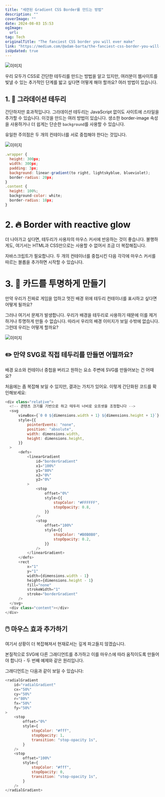 ```yaml
---
title: "세련된 Gradient CSS Border를 만드는 방법"
description: ""
coverImage: ""
date: 2024-08-03 15:53
ogImage: 
  url: 
tag: Tech
originalTitle: "The fanciest CSS border you will ever make"
link: "https://medium.com/@adam-barta/the-fanciest-css-border-you-will-ever-make-5ce8f6bb41c7"
isUpdated: true
---
```






![이미지](/assets/img/The-fanciest-CSS-border-you-will-ever-make_0.png)

우리 모두가 CSS로 간단한 테두리를 만드는 방법을 알고 있지만, 여러분이 웹사이트를 빛낼 수 있는 추가적인 단계를 밟고 싶다면 어떻게 해야 할까요? 여러 방법이 있습니다.

## 1. 🔖 그라데이션 테두리

간단하지만 효과적입니다. 그라데이션 테두리는 JavaScript 없이도 사이트에 스타일을 추가할 수 있습니다. 이것을 만드는 여러 방법이 있습니다. 생소한 border-image 속성을 사용하거나 더 쉽게는 단순한 `background`를 사용할 수 있습니다.

<div class="content-ad"></div>

유일한 주의점은 두 개의 컨테이너를 서로 중첩해야 한다는 것입니다.

![이미지](/assets/img/The-fanciest-CSS-border-you-will-ever-make_1.png)

```js
.wrapper {
  height: 300px;
  width: 300px;
  padding: 3px;
  background: linear-gradient(to right, lightskyblue, blueviolet);
  border-radius: 20px;
}
.content {
  height: 100%;
  background-color: white;
  border-radius: 18px;
}
```

<div class="content-ad"></div>

# 2. 🔥 Border with reactive glow

더 나아가고 싶다면, 테두리가 사용자의 마우스 커서에 반응하는 것이 좋습니다. 불행하게도, 여기서는 HTML과 CSS만으로는 사용할 수 없어서 조금 더 복잡해집니다.

자바스크립트가 필요합니다. 두 개의 컨테이너를 중첩시킨 다음 각각에 마우스 커서를 따르는 블롭을 추가하면 시작할 수 있습니다.

# 3. 🎉 카드를 투명하게 만들기

<div class="content-ad"></div>

만약 우리가 진짜로 게임을 업하고 멋진 배경 위에 테두리 컨테이너를 표시하고 싶다면 어떻게 될까요?

그러나 여기서 문제가 발생합니다. 우리가 배경을 테두리로 사용하기 때문에 이를 제거하거나 투명하게 만들 수 없습니다. 따라서 우리의 배경 이미지가 보일 수밖에 없습니다. 그런데 우리는 어떻게 할까요?

![이미지](/assets/img/The-fanciest-CSS-border-you-will-ever-make_2.png)

## ✏️ 만약 SVG로 직접 테두리를 만들면 어떨까요?

<div class="content-ad"></div>

배경 요소와 컨테이너 중첩을 버리고 원하는 요소 주변에 SVG를 만들어보는 건 어때요?

처음에는 좀 복잡해 보일 수 있지만, 결과는 가치가 있어요. 이렇게 간단화된 코드를 확인해보세요:

```js
<div class="relative">
  <!-- 콘텐츠 크기를 기반으로 하고 테두리 너비로 오프셋을 조정합니다 -->
  <svg
      viewBox={`0 0 ${dimensions.width + 1} ${dimensions.height + 1}`}
      style={{
          pointerEvents: "none",
          position: "absolute",
          width: dimensions.width,
          height: dimensions.height,
      }}
  >
      <defs>
          <linearGradient
              id="borderGradient"
              x1="100%"
              y1="80%"
              x2="0%"
              y2="0%"
          >
              <stop
                  offset="0%"
                  style={{
                      stopColor: "#FFFFFF",
                      stopOpacity: 0.8,
                  }}
              />
              <stop
                  offset="100%"
                  style={{
                      stopColor: "#B0B0B0",
                      stopOpacity: 0.2,
                  }}
              />
          </linearGradient>
      </defs>
      <rect
          x="1"
          y="1"
          width={dimensions.width - 1}
          height={dimensions.height - 1}
          fill="none"
          strokeWidth="1"
          stroke="borderGradient"
      />
  </svg>
  <div class="content"></div>
</div>
```

## 🖱️ 마우스 효과 추가하기

<div class="content-ad"></div>

여기서 상황이 더 복잡해져서 현재로서는 깊게 파고들지 않겠습니다.

본질적으로 SVG에 다른 그래디언트를 추가하고 이를 마우스에 따라 움직이도록 만들어야 합니다 - 두 번째 예제와 같은 원리입니다.

그래디언트는 다음과 같이 보일 수 있습니다:

```js
<radialGradient
    id="radialGradient"
    cx="50%"
    cy="50%"
    r="80%"
    fx="50%"
    fy="50%"
>
    <stop
        offset="0%"
        style={
            stopColor: "#fff",
            stopOpacity: 1,
            transition: "stop-opacity 1s",
        }
    />
    <stop
        offset="100%"
        style={
            stopColor: "#fff",
            stopOpacity: 0,
            transition: "stop-opacity 1s",
        }
    />
</radialGradient>
```

<div class="content-ad"></div>
